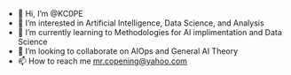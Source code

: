 - 👋 Hi, I’m @KC0PE
- 👀 I’m interested in Artificial Intelligence, Data Science, and Analysis
- 🌱 I’m currently learning to Methodologies for AI implimentation and Data Science
- 💞️ I’m looking to collaborate on AIOps and General AI Theory
- 📫 How to reach me mr.copening@yahoo.com

<!---
KC0PE/KC0PE is a ✨ special ✨ repository because its `README.md` (this file) appears on your GitHub profile.
You can click the Preview link to take a look at your changes.
--->
